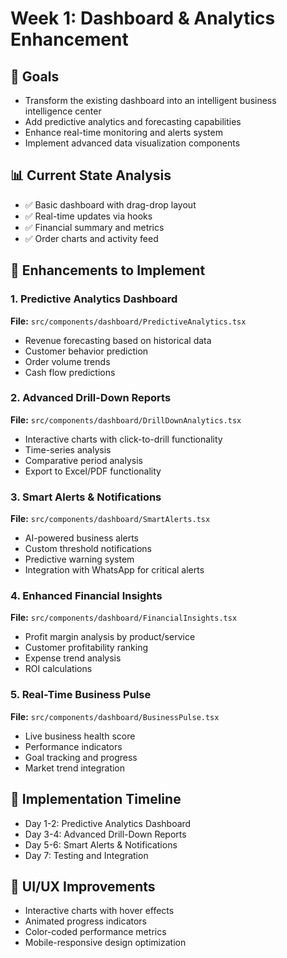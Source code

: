 # Week 1: Dashboard & Analytics Enhancement

## 🎯 Goals
- Transform the existing dashboard into an intelligent business intelligence center
- Add predictive analytics and forecasting capabilities
- Enhance real-time monitoring and alerts system
- Implement advanced data visualization components

## 📊 Current State Analysis
- ✅ Basic dashboard with drag-drop layout
- ✅ Real-time updates via hooks
- ✅ Financial summary and metrics
- ✅ Order charts and activity feed

## 🚀 Enhancements to Implement

### 1. Predictive Analytics Dashboard
**File:** `src/components/dashboard/PredictiveAnalytics.tsx`
- Revenue forecasting based on historical data
- Customer behavior prediction
- Order volume trends
- Cash flow predictions

### 2. Advanced Drill-Down Reports
**File:** `src/components/dashboard/DrillDownAnalytics.tsx`
- Interactive charts with click-to-drill functionality
- Time-series analysis
- Comparative period analysis
- Export to Excel/PDF functionality

### 3. Smart Alerts & Notifications
**File:** `src/components/dashboard/SmartAlerts.tsx`
- AI-powered business alerts
- Custom threshold notifications
- Predictive warning system
- Integration with WhatsApp for critical alerts

### 4. Enhanced Financial Insights
**File:** `src/components/dashboard/FinancialInsights.tsx`
- Profit margin analysis by product/service
- Customer profitability ranking
- Expense trend analysis
- ROI calculations

### 5. Real-Time Business Pulse
**File:** `src/components/dashboard/BusinessPulse.tsx`
- Live business health score
- Performance indicators
- Goal tracking and progress
- Market trend integration

## 📅 Implementation Timeline
- Day 1-2: Predictive Analytics Dashboard
- Day 3-4: Advanced Drill-Down Reports  
- Day 5-6: Smart Alerts & Notifications
- Day 7: Testing and Integration

## 🎨 UI/UX Improvements
- Interactive charts with hover effects
- Animated progress indicators
- Color-coded performance metrics
- Mobile-responsive design optimization
